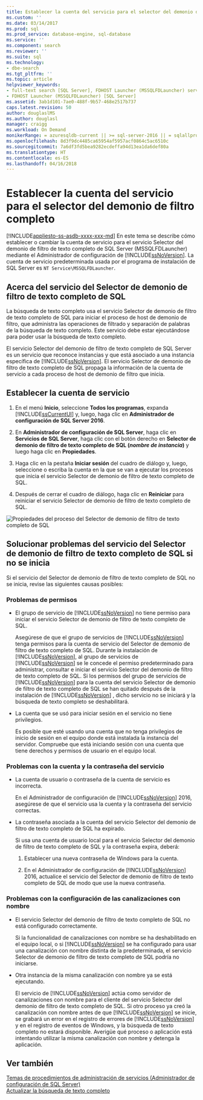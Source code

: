 ```yaml
---
title: Establecer la cuenta del servicio para el selector del demonio de filtro completo | Microsoft Docs
ms.custom: ''
ms.date: 03/14/2017
ms.prod: sql
ms.prod_service: database-engine, sql-database
ms.service: ''
ms.component: search
ms.reviewer: ''
ms.suite: sql
ms.technology:
- dbe-search
ms.tgt_pltfrm: ''
ms.topic: article
helpviewer_keywords:
- full-text search [SQL Server], FDHOST Launcher (MSSQLFDLauncher) service account
- FDHOST Launcher (MSSQLFDLauncher) [SQL Server]
ms.assetid: 3ab1d101-7ae0-488f-9b57-468e2517b737
caps.latest.revision: 50
author: douglaslMS
ms.author: douglasl
manager: craigg
ms.workload: On Demand
monikerRange: = azuresqldb-current || >= sql-server-2016 || = sqlallproducts-allversions
ms.openlocfilehash: 8d3f9dc4485ca65954af5957acf0864c5ac6510c
ms.sourcegitcommit: 7a6df3fd5bea9282ecdeffa94d13ea1da6def80a
ms.translationtype: HT
ms.contentlocale: es-ES
ms.lasthandoff: 04/16/2018
---
```

# <a name="set-the-service-account-for-the-full-text-filter-daemon-launcher"></a>Establecer la cuenta del servicio para el selector del demonio de filtro completo
[!INCLUDE[appliesto-ss-asdb-xxxx-xxx-md](../../includes/appliesto-ss-asdb-xxxx-xxx-md.md)]
 En este tema se describe cómo establecer o cambiar la cuenta de servicio para el servicio Selector del demonio de filtro de texto completo de SQL Server (MSSQLFDLauncher) mediante el Administrador de configuración de [!INCLUDE[ssNoVersion](../../includes/ssnoversion-md.md)]. La cuenta de servicio predeterminada usada por el programa de instalación de SQL Server es `NT Service\MSSQLFDLauncher`.
  
  
## <a name="about-the-sql-full-text-filter-daemon-launcher-service"></a>Acerca del servicio del Selector de demonio de filtro de texto completo de SQL
La búsqueda de texto completo usa el servicio Selector de demonio de filtro de texto completo de SQL para iniciar el proceso de host de demonio de filtro, que administra las operaciones de filtrado y separación de palabras de la búsqueda de texto completo. Este servicio debe estar ejecutándose para poder usar la búsqueda de texto completo.  
  
El servicio Selector del demonio de filtro de texto completo de SQL Server es un servicio que reconoce instancias y que está asociado a una instancia específica de [!INCLUDE[ssNoVersion](../../includes/ssnoversion-md.md)]. El servicio Selector de demonio de filtro de texto completo de SQL propaga la información de la cuenta de servicio a cada proceso de host de demonio de filtro que inicia.  

##  <a name="setting"></a> Establecer la cuenta de servicio  
  
1.  En el menú **Inicio**, seleccione **Todos los programas**, expanda [!INCLUDE[ssCurrentUI](../../includes/sscurrentui-md.md)] y, luego, haga clic en **Administrador de configuración de SQL Server 2016**.  
  
2.  En **Administrador de configuración de SQL Server**, haga clic en **Servicios de SQL Server**, haga clic con el botón derecho en **Selector de demonio de filtro de texto completo de SQL (***nombre de instancia***)** y luego haga clic en **Propiedades**.  
  
3.  Haga clic en la pestaña **Iniciar sesión** del cuadro de diálogo y, luego, seleccione o escriba la cuenta en la que se van a ejecutar los procesos que inicia el servicio Selector de demonio de filtro de texto completo de SQL.  
  
4.  Después de cerrar el cuadro de diálogo, haga clic en **Reiniciar** para reiniciar el servicio Selector de demonio de filtro de texto completo de SQL.  
  
![Propiedades del proceso del Selector de demonio de filtro de texto completo de SQL](../../relational-databases/search/media/sql-full-text-filter-daemon-launch-process-properties.png)
  
##  <a name="error"></a> Solucionar problemas del servicio del Selector de demonio de filtro de texto completo de SQL si no se inicia  
 Si el servicio del Selector de demonio de filtro de texto completo de SQL no se inicia, revise las siguientes causas posibles:  
  
### <a name="permissions-issues"></a>Problemas de permisos
-   El grupo de servicio de [!INCLUDE[ssNoVersion](../../includes/ssnoversion-md.md)] no tiene permiso para iniciar el servicio Selector de demonio de filtro de texto completo de SQL.  

     Asegúrese de que el grupo de servicios de [!INCLUDE[ssNoVersion](../../includes/ssnoversion-md.md)] tenga permisos para la cuenta de servicio del Selector de demonio de filtro de texto completo de SQL. Durante la instalación de [!INCLUDE[ssNoVersion](../../includes/ssnoversion-md.md)], al grupo de servicios de [!INCLUDE[ssNoVersion](../../includes/ssnoversion-md.md)] se le concede el permiso predeterminado para administrar, consultar e iniciar el servicio Selector del demonio de filtro de texto completo de SQL. Si los permisos del grupo de servicios de [!INCLUDE[ssNoVersion](../../includes/ssnoversion-md.md)] para la cuenta del servicio Selector de demonio de filtro de texto completo de SQL se han quitado después de la instalación de [!INCLUDE[ssNoVersion](../../includes/ssnoversion-md.md)] , dicho servicio no se iniciará y la búsqueda de texto completo se deshabilitará.     

-   La cuenta que se usó para iniciar sesión en el servicio no tiene privilegios.  
  
     Es posible que esté usando una cuenta que no tenga privilegios de inicio de sesión en el equipo donde está instalada la instancia del servidor. Compruebe que está iniciando sesión con una cuenta que tiene derechos y permisos de usuario en el equipo local.  

### <a name="service-account-and-password-issues"></a>Problemas con la cuenta y la contraseña del servicio
-   La cuenta de usuario o contraseña de la cuenta de servicio es incorrecta.  
  
     En el Administrador de configuración de [!INCLUDE[ssNoVersion](../../includes/ssnoversion-md.md)] 2016, asegúrese de que el servicio usa la cuenta y la contraseña del servicio correctas.  
  
-   La contraseña asociada a la cuenta del servicio Selector del demonio de filtro de texto completo de SQL ha expirado.  
  
     Si usa una cuenta de usuario local para el servicio Selector del demonio de filtro de texto completo de SQL y la contraseña expira, deberá:  
  
    1.  Establecer una nueva contraseña de Windows para la cuenta.  
  
    2.  En el Administrador de configuración de [!INCLUDE[ssNoVersion](../../includes/ssnoversion-md.md)] 2016, actualice el servicio del Selector de demonio de filtro de texto completo de SQL de modo que use la nueva contraseña.  
  
### <a name="named-pipes-configuration-issues"></a>Problemas con la configuración de las canalizaciones con nombre
-   El servicio Selector del demonio de filtro de texto completo de SQL no está configurado correctamente.  
  
     Si la funcionalidad de canalizaciones con nombre se ha deshabilitado en el equipo local, o si [!INCLUDE[ssNoVersion](../../includes/ssnoversion-md.md)] se ha configurado para usar una canalización con nombre distinta de la predeterminada, el servicio Selector de demonio de filtro de texto completo de SQL podría no iniciarse.  
  
-   Otra instancia de la misma canalización con nombre ya se está ejecutando.  
  
     El servicio de [!INCLUDE[ssNoVersion](../../includes/ssnoversion-md.md)] actúa como servidor de canalizaciones con nombre para el cliente del servicio Selector del demonio de filtro de texto completo de SQL. Si otro proceso ya creó la canalización con nombre antes de que [!INCLUDE[ssNoVersion](../../includes/ssnoversion-md.md)] se inicie, se grabará un error en el registro de errores de [!INCLUDE[ssNoVersion](../../includes/ssnoversion-md.md)] y en el registro de eventos de Windows, y la búsqueda de texto completo no estará disponible.  Averigüe qué proceso o aplicación está intentando utilizar la misma canalización con nombre y detenga la aplicación.  
  
## <a name="see-also"></a>Ver también  
 [Temas de procedimientos de administración de servicios &#40;Administrador de configuración de SQL Server&#41;](http://msdn.microsoft.com/library/78dee169-df0c-4c95-9af7-bf033bc9fdc6)   
 [Actualizar la búsqueda de texto completo](../../relational-databases/search/upgrade-full-text-search.md)  
  
  
